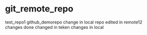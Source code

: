 # git_remote_repo
test_repo1
github_demorepo
change in local repo
edited in remote12
changes done
changed in teken
changes in local
